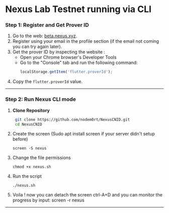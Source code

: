 # Nexus Lab Testnet running via CLI

### Step 1: Register and Get Prover ID
1. Go to the web: [beta.nexus.xyz](https://beta.nexus.xyz).
2. Register using your email in the profile section (if the email not coming you can try again later).
3. Get the prover ID by inspecting the website :
   - Open your Chrome browser's Developer Tools
   - Go to the "Console" tab and run the following command:
     ```javascript
     localStorage.getItem('flutter.proverId');
     ```
4. Copy the `flutter.proverId` value.

---

### Step 2: Run Nexus CLI mode

1. **Clone Repository**
   ```bash
    git clone https://github.com/nodem0rt/NexusCNID.git
    cd NexusCNID

2. Create the screen (Sudo apt install screen if your server didn't setup before)
   ```
   screen -S nexus
   ```
3. Change the file permissions
   ```
   chmod +x nexus.sh
   ```
4. Run the script
   ```
   ./nexus.sh
   ```
5. Voila ! now you can detach the screen
   ctrl-A+D
   and you can monitor the progress by input: screen -r nexus
---
<br>
